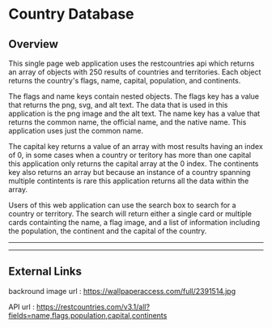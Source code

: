 # Country Database 

## Overview
This single page web application uses the restcountries api which returns an array of objects with 250 results of countries and territories. Each object returns the country's flags, name, capital, population, and continents. 

The flags and name keys contain nested objects. The flags key has a value that returns the png, svg, and alt text. The data that is used in this application is the png image and the alt text. The name key has a value that returns the common name, the official name, and the native name. This application uses just the common name. 

The capital key returns a value of an array with most results having an index of 0, in some cases when a country or teritory has more than one capital this application only returns the capital array at the 0 index. The continents key also returns an array but because an instance of a country spanning multiple contintents is rare this application returns all the data within the array. 

Users of this web application can use the search box to search for a country or territory. The search will return either a single card or multiple cards containting the name, a flag image, and a list of information including the population, the continent and the capital of the country. 

---
---
## External Links

backround image url : https://wallpaperaccess.com/full/2391514.jpg

API url : https://restcountries.com/v3.1/all?fields=name,flags,population,capital,continents


